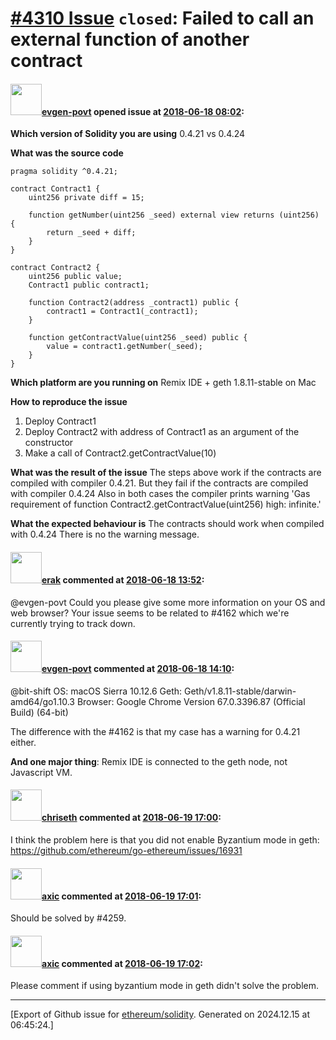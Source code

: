 # [\#4310 Issue](https://github.com/ethereum/solidity/issues/4310) `closed`: Failed to call an external function of another contract

#### <img src="https://avatars.githubusercontent.com/u/429600?v=4" width="50">[evgen-povt](https://github.com/evgen-povt) opened issue at [2018-06-18 08:02](https://github.com/ethereum/solidity/issues/4310):

**Which version of Solidity you are using**
0.4.21 vs 0.4.24

**What was the source code**
```solidity
pragma solidity ^0.4.21;

contract Contract1 {
    uint256 private diff = 15;

    function getNumber(uint256 _seed) external view returns (uint256) {
        return _seed + diff;
    }
}

contract Contract2 {
    uint256 public value;
    Contract1 public contract1;

    function Contract2(address _contract1) public {
        contract1 = Contract1(_contract1);
    }

    function getContractValue(uint256 _seed) public {
        value = contract1.getNumber(_seed);
    }
}
```

**Which platform are you running on**
Remix IDE + geth 1.8.11-stable on Mac

**How to reproduce the issue**
1. Deploy Contract1
2. Deploy Contract2 with address of Contract1 as an argument of the constructor
3. Make a call of Contract2.getContractValue(10)

**What was the result of the issue**
The steps above work if the contracts are compiled with compiler 0.4.21.
But they fail if the contracts are compiled with compiler 0.4.24
Also in both cases the compiler prints warning 'Gas requirement of function Contract2.getContractValue(uint256) high: infinite.'

**What the expected behaviour is**
The contracts should work when compiled with 0.4.24
There is no the warning message.


#### <img src="https://avatars.githubusercontent.com/u/20012009?u=61e903cf16bc5f3353db1d571401e2e71b6f61ed&v=4" width="50">[erak](https://github.com/erak) commented at [2018-06-18 13:52](https://github.com/ethereum/solidity/issues/4310#issuecomment-398061381):

@evgen-povt Could you please give some more information on your OS and web browser? Your issue seems to be related to #4162 which we're currently trying to track down.

#### <img src="https://avatars.githubusercontent.com/u/429600?v=4" width="50">[evgen-povt](https://github.com/evgen-povt) commented at [2018-06-18 14:10](https://github.com/ethereum/solidity/issues/4310#issuecomment-398067323):

@bit-shift 
OS: macOS Sierra 10.12.6
Geth: Geth/v1.8.11-stable/darwin-amd64/go1.10.3
Browser: Google Chrome Version 67.0.3396.87 (Official Build) (64-bit)

The difference with the #4162 is that my case has a warning for 0.4.21 either.

**And one major thing**: Remix IDE is connected to the geth node, not Javascript VM.

#### <img src="https://avatars.githubusercontent.com/u/9073706?v=4" width="50">[chriseth](https://github.com/chriseth) commented at [2018-06-19 17:00](https://github.com/ethereum/solidity/issues/4310#issuecomment-398471651):

I think the problem here is that you did not enable Byzantium mode in geth: https://github.com/ethereum/go-ethereum/issues/16931

#### <img src="https://avatars.githubusercontent.com/u/20340?v=4" width="50">[axic](https://github.com/axic) commented at [2018-06-19 17:01](https://github.com/ethereum/solidity/issues/4310#issuecomment-398472154):

Should be solved by #4259.

#### <img src="https://avatars.githubusercontent.com/u/20340?v=4" width="50">[axic](https://github.com/axic) commented at [2018-06-19 17:02](https://github.com/ethereum/solidity/issues/4310#issuecomment-398472258):

Please comment if using byzantium mode in geth didn't solve the problem.


-------------------------------------------------------------------------------



[Export of Github issue for [ethereum/solidity](https://github.com/ethereum/solidity). Generated on 2024.12.15 at 06:45:24.]
